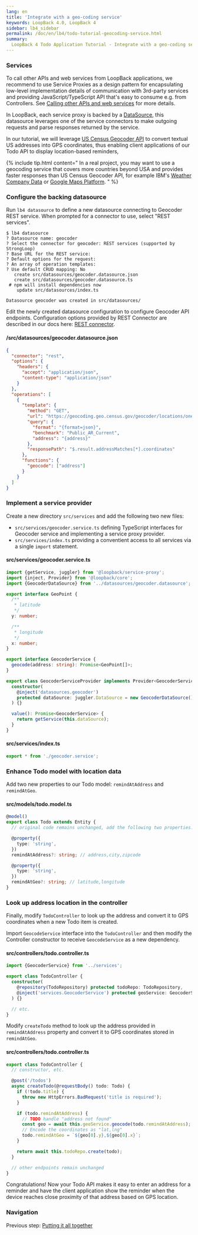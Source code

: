 ```yaml
---
lang: en
title: 'Integrate with a geo-coding service'
keywords: LoopBack 4.0, LoopBack 4
sidebar: lb4_sidebar
permalink: /doc/en/lb4/todo-tutorial-geocoding-service.html
summary:
  LoopBack 4 Todo Application Tutorial - Integrate with a geo-coding service
---
```


### Services

To call other APIs and web services from LoopBack applications, we recommend to
use Service Proxies as a design pattern for encapsulating low-level
implementation details of communication with 3rd-party services and providing
JavaScript/TypeScript API that's easy to consume e.g. from Controllers. See
[Calling other APIs and web services](./Calling-other-APIs-and-web-services.md)
for more details.

In LoopBack, each service proxy is backed by a
[DataSource](./todo-tutorial-datasource.md), this datasource leverages one of
the service connectors to make outgoing requests and parse responses returned by
the service.

In our tutorial, we will leverage
[US Census Geocoder API](https://geocoding.geo.census.gov/geocoder/) to convert
textual US addresses into GPS coordinates, thus enabling client applications of
our Todo API to display location-based reminders,

{% include tip.html content="
In a real project, you may want to use a geocoding service that covers more
countries beyond USA and provides faster responses than US Census Geocoder API,
for example IBM's [Weather Company Data](https://console.bluemix.net/catalog/services/weather-company-data)
or [Google Maps Platform](https://developers.google.com/maps/documentation/geocoding).
" %}

### Configure the backing datasource

Run `lb4 datasource` to define a new datasource connecting to Geocoder REST
service. When prompted for a connector to use, select "REST services".

```
$ lb4 datasource
? Datasource name: geocoder
? Select the connector for geocoder: REST services (supported by StrongLoop)
? Base URL for the REST service:
? Default options for the request:
? An array of operation templates:
? Use default CRUD mapping: No
   create src/datasources/geocoder.datasource.json
   create src/datasources/geocoder.datasource.ts
 # npm will install dependencies now
    update src/datasources/index.ts

Datasource geocoder was created in src/datasources/
```

Edit the newly created datasource configuration to configure Geocoder API
endpoints. Configuration options provided by REST Connector are described in our
docs here: [REST connector](/doc/en/lb3/REST-connector.html).

#### /src/datasources/geocoder.datasource.json

```json
{
  "connector": "rest",
  "options": {
    "headers": {
      "accept": "application/json",
      "content-type": "application/json"
    }
  },
  "operations": [
    {
      "template": {
        "method": "GET",
        "url": "https://geocoding.geo.census.gov/geocoder/locations/onelineaddress",
        "query": {
          "format": "{format=json}",
          "benchmark": "Public_AR_Current",
          "address": "{address}"
        },
        "responsePath": "$.result.addressMatches[*].coordinates"
      },
      "functions": {
        "geocode": ["address"]
      }
    }
  ]
}
```

### Implement a service provider

Create a new directory `src/services` and add the following two new files:

- `src/services/geocoder.service.ts` defining TypeScript interfaces for Geocoder
  service and implementing a service proxy provider.
- `src/services/index.ts` providing a conventient access to all services via a
  single `import` statement.

#### src/services/geocoder.service.ts

```ts
import {getService, juggler} from '@loopback/service-proxy';
import {inject, Provider} from '@loopback/core';
import {GeocoderDataSource} from '../datasources/geocoder.datasource';

export interface GeoPoint {
  /**
   * latitude
   */
  y: number;

  /**
   * longitude
   */
  x: number;
}

export interface GeocoderService {
  geocode(address: string): Promise<GeoPoint[]>;
}

export class GeocoderServiceProvider implements Provider<GeocoderService> {
  constructor(
    @inject('datasources.geocoder')
    protected dataSource: juggler.DataSource = new GeocoderDataSource(),
  ) {}

  value(): Promise<GeocoderService> {
    return getService(this.dataSource);
  }
}
```

#### src/services/index.ts

```ts
export * from './geocoder.service';
```

### Enhance Todo model with location data

Add two new properties to our Todo model: `remindAtAddress` and `remindAtGeo`.

#### src/models/todo.model.ts

```ts
@model()
export class Todo extends Entity {
  // original code remains unchanged, add the following two properties:

  @property({
    type: 'string',
  })
  remindAtAddress?: string; // address,city,zipcode

  @property({
    type: 'string',
  })
  remindAtGeo?: string; // latitude,longitude
}
```

### Look up address location in the controller

Finally, modify `TodoController` to look up the address and convert it to GPS
coordinates when a new Todo item is created.

Import `GeocodeService` interface into the `TodoController` and then modify the
Controller constructor to receive `GeocodeService` as a new dependency.

#### src/controllers/todo.controller.ts

```ts
import {GeocoderService} from '../services';

export class TodoController {
  constructor(
    @repository(TodoRepository) protected todoRepo: TodoRepository,
    @inject('services.GeocoderService') protected geoService: GeocoderService,
  ) {}

  // etc.
}
```

Modify `createTodo` method to look up the address provided in `remindAtAddress`
property and convert it to GPS coordinates stored in `remindAtGeo`.

#### src/controllers/todo.controller.ts

```ts
export class TodoController {
  // constructor, etc.

  @post('/todos')
  async createTodo(@requestBody() todo: Todo) {
    if (!todo.title) {
      throw new HttpErrors.BadRequest('title is required');
    }

    if (todo.remindAtAddress) {
      // TODO handle "address not found"
      const geo = await this.geoService.geocode(todo.remindAtAddress);
      // Encode the coordinates as "lat,lng"
      todo.remindAtGeo = `${geo[0].y},${geo[0].x}`;
    }

    return await this.todoRepo.create(todo);
  }

  // other endpoints remain unchanged
}
```

Congratulations! Now your Todo API makes it easy to enter an address for a
reminder and have the client application show the reminder when the device
reaches close proximity of that address based on GPS location.

### Navigation

Previous step: [Putting it all together](todo-tutorial-putting-it-together.md)
